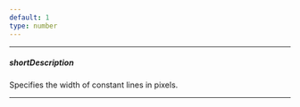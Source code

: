 ```yaml
---
default: 1
type: number
---
```

---
##### shortDescription
Specifies the width of constant lines in pixels.

---
